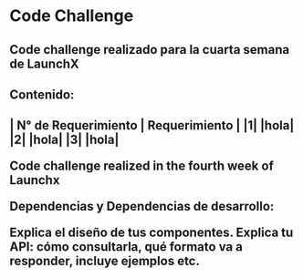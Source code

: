 <h1 align = “center”> Code Challenge </h1>

<h2> Code challenge realizado para la cuarta semana de LaunchX</h2>
<h2> Contenido: <h2/>

| N° de Requerimiento | Requerimiento |
|1|                   |hola|
|2|    |hola|
|3|    |hola|

Code challenge realized in the fourth week of Launchx 


Dependencias y Dependencias de desarrollo:

Explica el diseño de tus componentes.
Explica tu API: cómo consultarla, qué formato va a responder, incluye ejemplos etc.

